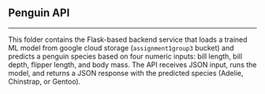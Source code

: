 ## Penguin API

---

This folder contains the Flask-based backend service that loads a trained ML model from google cloud storage (`assignment1group3` bucket) and predicts a penguin species based on four numeric inputs: bill length, bill depth, flipper length, and body mass. The API receives JSON input, runs the model, and returns a JSON response with the predicted species (Adelie, Chinstrap, or Gentoo).
